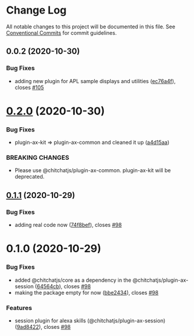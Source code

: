 # Change Log

All notable changes to this project will be documented in this file.
See [Conventional Commits](https://conventionalcommits.org) for commit guidelines.

## 0.0.2 (2020-10-30)


### Bug Fixes

* adding new plugin for APL sample displays and utilities ([ec76a4f](https://github.com/chitchatjs/chitchatjs/commit/ec76a4f00341fa7ff9a9ef301d9656ee84736a9a)), closes [#105](https://github.com/chitchatjs/chitchatjs/issues/105)





# [0.2.0](https://github.com/chitchatjs/chitchatjs/compare/@chitchatjs/plugin-ax-session@0.1.1...@chitchatjs/plugin-ax-session@0.2.0) (2020-10-30)


### Bug Fixes

* plugin-ax-kit => plugin-ax-common and cleaned it up ([a4d15aa](https://github.com/chitchatjs/chitchatjs/commit/a4d15aafbda9e8bcc419612bf15bf6d8f9de3c08))


### BREAKING CHANGES

* Please use @chitchatjs/plugin-ax-common. plugin-ax-kit will be deprecated.





## [0.1.1](https://github.com/chitchatjs/chitchatjs/compare/@chitchatjs/plugin-ax-session@0.1.0...@chitchatjs/plugin-ax-session@0.1.1) (2020-10-29)


### Bug Fixes

* adding real code now ([74f8bef](https://github.com/chitchatjs/chitchatjs/commit/74f8bef4bced82159a8c4be65d7a0b6466cc14a8)), closes [#98](https://github.com/chitchatjs/chitchatjs/issues/98)





# 0.1.0 (2020-10-29)


### Bug Fixes

* added @chitchatjs/core as a dependency in the @chitchatjs/plugin-ax-session ([64564cb](https://github.com/chitchatjs/chitchatjs/commit/64564cba899597155e6709b42a998dd481505837)), closes [#98](https://github.com/chitchatjs/chitchatjs/issues/98)
* making the package empty for now ([bbe2434](https://github.com/chitchatjs/chitchatjs/commit/bbe24345581f487e559317cea317a5844ca281e3)), closes [#98](https://github.com/chitchatjs/chitchatjs/issues/98)


### Features

* session plugin for alexa skills (@chitchatjs/plugin-ax-session) ([9ad8422](https://github.com/chitchatjs/chitchatjs/commit/9ad842251fb93db0581c61430b3c2b85ee1cca76)), closes [#98](https://github.com/chitchatjs/chitchatjs/issues/98)
